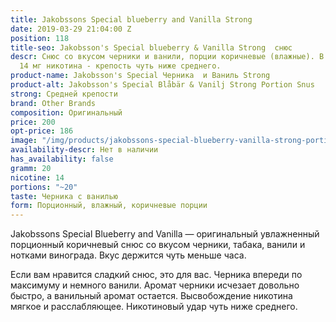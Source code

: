 ```yaml
---
title: Jakobssons Special blueberry and Vanilla Strong
date: 2019-03-29 21:04:00 Z
position: 118
title-seo: Jakobsson's Special blueberry & Vanilla Strong  снюс
descr: Снюс со вкусом черники и ванили, порции коричневые (влажные). В банке 20 порций,
  14 мг никотина - крепость чуть ниже среднего.
product-name: Jakobsson's Special Черника  и Ваниль Strong
product-alt: Jakobsson's Special Blåbär & Vanilj Strong Portion Snus
strong: Средней крепости
brand: Other Brands
composition: Оригинальный
price: 200
opt-price: 186
image: "/img/products/jakobssons-special-blueberry-vanilla-strong-portion-snus.jpg"
availability-descr: Нет в наличии
has_availability: false
gramm: 20
nicotine: 14
portions: "~20"
taste: Черника с ванилью
form: Порционный, влажный, коричневые порции
---
```


Jakobssons Special Blueberry and Vanilla — оригинальный увлажненный порционный коричневый снюс со вкусом черники, табака, ванили и нотками винограда. Вкус держится чуть меньше часа.

Если вам нравится сладкий снюс, это для вас. Черника впереди по максимуму и немного ванили.
Аромат черники исчезает довольно быстро, а ванильный аромат остается. Высвобождение никотина мягкое и расслабляющее.
Никотиновый удар чуть ниже среднего.